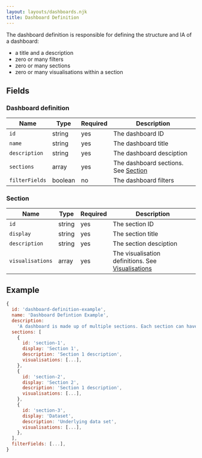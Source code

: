 ```yaml
---
layout: layouts/dashboards.njk
title: Dashboard Definition
---
```

The dashboard definition is responsible for defining the structure and IA of a dashboard:

- a title and a description
- zero or many filters
- zero or many sections
- zero or many visualisations within a section

## Fields

### Dashboard definition

| Name          | Type    | Required | Description                                                             |
| --------------| ------- | -------- | ------------------------------------------------------------------------|
| `id`          | string  | yes      | The dashboard ID                                                        |
| `name`        | string  | yes      | The dashboard title                                                     |
| `description` | string  | yes      | The dashboard desciption                                                |
| `sections`    | array   | yes      | The dashboard sections. See [Section](#section)                         |
| `filterFields`| boolean | no       | The dashboard filters                                                   |

### Section

| Name             | Type    | Required | Description                                                          |
| -----------------| ------- | -------- | ---------------------------------------------------------------------|
| `id`             | string  | yes      | The section ID                                                       |
| `display`        | string  | yes      | The section title                                                    |
| `description`    | string  | yes      | The section desciption                                               | 
| `visualisations` | array   | yes      | The visualisation definitions. See [Visualisations](/dashboards/visualisations/visualisation-definition/)   |


## Example

```js
{
  id: 'dashboard-definition-example',
  name: 'Dashboard Defintion Example',
  description:
    'A dashboard is made up of multiple sections. Each section can have a title, description, and multiple visualisation types',
  sections: [
    {
      id: 'section-1',
      display: 'Section 1',
      description: 'Section 1 description',
      visualisations: [...],
    },
    {
      id: 'section-2',
      display: 'Section 2',
      description: 'Section 1 description',
      visualisations: [...],
    },
    {
      id: 'section-3',
      display: 'Dataset',
      description: 'Underlying data set',
      visualisations: [...],
    },
  ],
  filterFields: [...],
}
```



